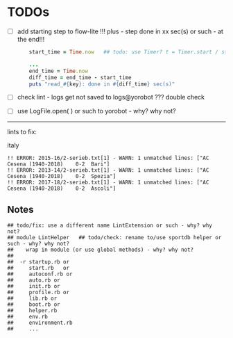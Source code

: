 # TODOs


- [ ]  add starting step to flow-lite !!!
       plus - step done in xx sec(s) or such - at the end!!!

``` ruby
       start_time = Time.now   ## todo: use Timer? t = Timer.start / stop / diff etc. - why? why not?

       ...
       end_time = Time.now
       diff_time = end_time - start_time
       puts "read_#{key}: done in #{diff_time} sec(s)"
```



- [ ]  check lint - logs get not saved to logs@yorobot ??? double check


- [ ]  use LogFile.open( ) or such
        to yorobot - why? why not?
---

lints to fix:

italy

```
!! ERROR: 2015-16/2-serieb.txt[1] - WARN: 1 unmatched lines: ["AC Cesena (1940-2018)    0-2  Bari"]
!! ERROR: 2013-14/2-serieb.txt[1] - WARN: 1 unmatched lines: ["AC Cesena (1940-2018)    0-2  Spezia"]
!! ERROR: 2017-18/2-serieb.txt[1] - WARN: 1 unmatched lines: ["AC Cesena (1940-2018)    0-2  Ascoli"]
```




## Notes

```
## todo/fix: use a different name LintExtension or such - why? why not?
## module LintHelper   ## todo/check: rename to/use sportdb helper or such - why? why not?
##    wrap in module (or use global methods) - why? why not?
##
##  -r startup.rb or
##     start.rb   or
##     autoconf.rb or
##     auto.rb or
##     init.rb or
##     profile.rb or
##     lib.rb or
##     boot.rb or
##     helper.rb
##     env.rb
##     environment.rb
##     ...
```

